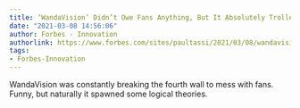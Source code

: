 ```yaml
---
title: ‘WandaVision’ Didn’t Owe Fans Anything, But It Absolutely Trolled Them On Purpose
date: "2021-03-08 14:56:06"
author: Forbes - Innovation
authorlink: https://www.forbes.com/sites/paultassi/2021/03/08/wandavision-didnt-owe-fans-anything-but-it-absolutely-trolled-them-on-purpose/
tags:
- Forbes-Innovation
---
```

WandaVision was constantly breaking the fourth wall to mess with fans. Funny, but naturally it spawned some logical theories.